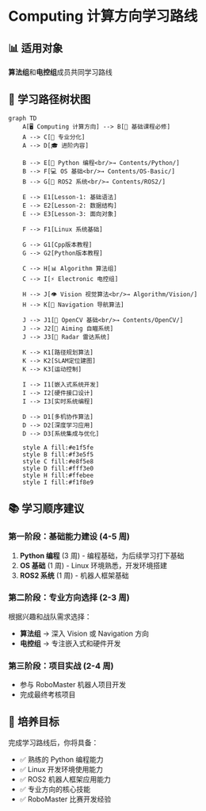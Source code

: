 # Computing 计算方向学习路线

## 📊 适用对象

**算法组**和**电控组**成员共同学习路线

## 🌳 学习路径树状图

```mermaid
graph TD
    A[🖥️ Computing 计算方向] --> B[🔰 基础课程必修]
    A --> C[🎯 专业分化]
    A --> D[🎓 进阶内容]

    B --> E[📄 Python 编程<br/>→ Contents/Python/]
    B --> F[💻 OS 基础<br/>→ Contents/OS-Basic/]
    B --> G[🤖 ROS2 系统<br/>→ Contents/ROS2/]

    E --> E1[Lesson-1: 基础语法]
    E --> E2[Lesson-2: 数据结构]
    E --> E3[Lesson-3: 面向对象]

    F --> F1[Linux 系统基础]

    G --> G1[Cpp版本教程]
    G --> G2[Python版本教程]

    C --> H[📊 Algorithm 算法组]
    C --> I[⚡ Electronic 电控组]

    H --> J[👁️ Vision 视觉算法<br/>→ Algorithm/Vision/]
    H --> K[🧭 Navigation 导航算法]

    J --> J1[📄 OpenCV 基础<br/>→ Contents/OpenCV/]
    J --> J2[🎯 Aiming 自瞄系统]
    J --> J3[📡 Radar 雷达系统]

    K --> K1[路径规划算法]
    K --> K2[SLAM定位建图]
    K --> K3[运动控制]

    I --> I1[嵌入式系统开发]
    I --> I2[硬件接口设计]
    I --> I3[实时系统编程]

    D --> D1[多机协作算法]
    D --> D2[深度学习应用]
    D --> D3[系统集成与优化]

    style A fill:#e1f5fe
    style B fill:#f3e5f5
    style C fill:#e8f5e8
    style D fill:#fff3e0
    style H fill:#ffebee
    style I fill:#f1f8e9
```

## 📚 学习顺序建议

### 第一阶段：基础能力建设 (4-5 周)

1. **Python 编程** (3 周) - 编程基础，为后续学习打下基础
2. **OS 基础** (1 周) - Linux 环境熟悉，开发环境搭建
3. **ROS2 系统** (1 周) - 机器人框架基础

### 第二阶段：专业方向选择 (2-3 周)

根据兴趣和战队需求选择：

- **算法组** → 深入 Vision 或 Navigation 方向
- **电控组** → 专注嵌入式和硬件开发

### 第三阶段：项目实战 (2-4 周)

- 参与 RoboMaster 机器人项目开发
- 完成最终考核项目

## 🎯 培养目标

完成学习路线后，你将具备：

- ✅ 熟练的 Python 编程能力
- ✅ Linux 开发环境使用能力
- ✅ ROS2 机器人框架应用能力
- ✅ 专业方向的核心技能
- ✅ RoboMaster 比赛开发经验
